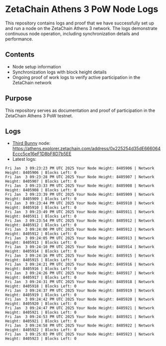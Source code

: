 # ZetaChain Athens 3 PoW Node Logs
This repository contains logs and proof that we have successfully set up and run a node on the ZetaChain Athens 3 network. The logs demonstrate continuous node operation, including synchronization details and performance.

## Contents
- Node setup information
- Synchronization logs with block height details
- Ongoing proof of work logs to verify active participation in the ZetaChain network

## Purpose
This repository serves as documentation and proof of participation in the ZetaChain Athens 3 PoW testnet.

## Logs

- [Third Bunny](https://thirdbunny.xyz/) node: https://athens.explorer.zetachain.com/address/0x225254d35dE666064Eccc5ce16eF1D8bF8D7b5EE
- Latest logs:
```
Fri Jan  3 09:23:23 PM UTC 2025 Your Node Height: 8405906 | Network Height: 8405906 | Blocks Left: 0
Fri Jan  3 09:23:28 PM UTC 2025 Your Node Height: 8405907 | Network Height: 8405907 | Blocks Left: 0
Fri Jan  3 09:23:33 PM UTC 2025 Your Node Height: 8405908 | Network Height: 8405908 | Blocks Left: 0
Fri Jan  3 09:23:39 PM UTC 2025 Your Node Height: 8405909 | Network Height: 8405909 | Blocks Left: 0
Fri Jan  3 09:23:44 PM UTC 2025 Your Node Height: 8405910 | Network Height: 8405910 | Blocks Left: 0
Fri Jan  3 09:23:49 PM UTC 2025 Your Node Height: 8405911 | Network Height: 8405911 | Blocks Left: 0
Fri Jan  3 09:23:54 PM UTC 2025 Your Node Height: 8405912 | Network Height: 8405912 | Blocks Left: 0
Fri Jan  3 09:24:00 PM UTC 2025 Your Node Height: 8405912 | Network Height: 8405912 | Blocks Left: 0
Fri Jan  3 09:24:05 PM UTC 2025 Your Node Height: 8405913 | Network Height: 8405913 | Blocks Left: 0
Fri Jan  3 09:24:10 PM UTC 2025 Your Node Height: 8405914 | Network Height: 8405914 | Blocks Left: 0
Fri Jan  3 09:24:16 PM UTC 2025 Your Node Height: 8405915 | Network Height: 8405915 | Blocks Left: 0
Fri Jan  3 09:24:21 PM UTC 2025 Your Node Height: 8405916 | Network Height: 8405916 | Blocks Left: 0
Fri Jan  3 09:24:26 PM UTC 2025 Your Node Height: 8405917 | Network Height: 8405917 | Blocks Left: 0
Fri Jan  3 09:24:31 PM UTC 2025 Your Node Height: 8405918 | Network Height: 8405918 | Blocks Left: 0
Fri Jan  3 09:24:37 PM UTC 2025 Your Node Height: 8405919 | Network Height: 8405919 | Blocks Left: 0
Fri Jan  3 09:24:42 PM UTC 2025 Your Node Height: 8405920 | Network Height: 8405920 | Blocks Left: 0
Fri Jan  3 09:24:47 PM UTC 2025 Your Node Height: 8405921 | Network Height: 8405921 | Blocks Left: 0
Fri Jan  3 09:24:53 PM UTC 2025 Your Node Height: 8405921 | Network Height: 8405921 | Blocks Left: 0
Fri Jan  3 09:24:58 PM UTC 2025 Your Node Height: 8405922 | Network Height: 8405922 | Blocks Left: 0
Fri Jan  3 09:25:03 PM UTC 2025 Your Node Height: 8405923 | Network Height: 8405923 | Blocks Left: 0
```
